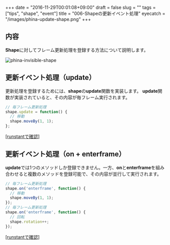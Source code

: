 +++
date = "2016-11-29T00:01:08+09:00"
draft = false
slug = ""
tags = ["tips", "shape", "event"]
title = "006-Shapeの更新イベント処理"
eyecatch = "/images/phina-update-shape.png"
+++

## 内容
**Shape**に対してフレーム更新処理を登録する方法について説明します。

![phina-invisible-shape](/images/phina-update-shape.png)

## 更新イベント処理（update）

更新処理を登録するためには、**shape**の**update**関数を実装します。
**update**関数が実装されていると、その内容が毎フレーム実行されます。

```js
// 毎フレーム更新処理
shape.update = function() {
  // 移動
  shape.moveBy(1, 1);  
};
```

<a href="http://runstant.com/alkn203/projects/d709760f" target="_blank">[runstantで確認]</a>

## 更新イベント処理（on + enterframe）

**update**では1つのメソッドしか登録できません。一方、**on**と**enterframe**を組み合わせると複数のメソッドを登録可能で、その内容が並行して実行されます。

```js
// 毎フレーム更新処理
shape.on('enterframe', function() {
  // 移動
  shape.moveBy(1, 1);  
});
// 毎フレーム更新処理
shape.on('enterframe', function() {
  // 回転
  shape.rotation++;  
});
```

<a href="http://runstant.com/alkn203/projects/0705ecfc" target="_blank">[runstantで確認]</a>